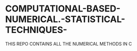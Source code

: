 # COMPUTATIONAL-BASED-NUMERICAL.-STATISTICAL-TECHNIQUES-
THIS REPO CONTAINS ALL THE NUMERICAL METHODS IN C

